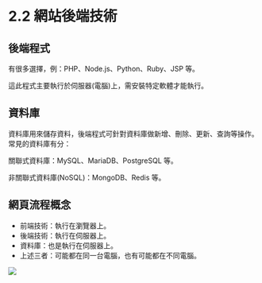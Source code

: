 # 2.2 網站後端技術

## 後端程式

有很多選擇，例：PHP、Node.js、Python、Ruby、JSP 等。

這此程式主要執行於伺服器(電腦)上，需安裝特定軟體才能執行。



## 資料庫

資料庫用來儲存資料，後端程式可針對資料庫做新增、刪除、更新、查詢等操作。常見的資料庫有分：

關聯式資料庫：MySQL、MariaDB、PostgreSQL 等。

非關聯式資料庫(NoSQL)：MongoDB、Redis 等。





## 網頁流程概念

* 前端技術：執行在瀏覽器上。
* 後端技術：執行在伺服器上。
* 資料庫：也是執行在伺服器上。
* 上述三者：可能都在同一台電腦，也有可能都在不同電腦。

![](../.gitbook/assets/web\_process.png)

